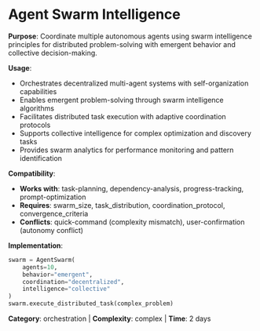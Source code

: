 # Agent Swarm Intelligence

**Purpose**: Coordinate multiple autonomous agents using swarm intelligence principles for distributed problem-solving with emergent behavior and collective decision-making.

**Usage**: 
- Orchestrates decentralized multi-agent systems with self-organization capabilities
- Enables emergent problem-solving through swarm intelligence algorithms
- Facilitates distributed task execution with adaptive coordination protocols
- Supports collective intelligence for complex optimization and discovery tasks
- Provides swarm analytics for performance monitoring and pattern identification

**Compatibility**: 
- **Works with**: task-planning, dependency-analysis, progress-tracking, prompt-optimization
- **Requires**: swarm_size, task_distribution, coordination_protocol, convergence_criteria
- **Conflicts**: quick-command (complexity mismatch), user-confirmation (autonomy conflict)

**Implementation**:
```python
swarm = AgentSwarm(
    agents=10,
    behavior="emergent",
    coordination="decentralized",
    intelligence="collective"
)
swarm.execute_distributed_task(complex_problem)
```

**Category**: orchestration | **Complexity**: complex | **Time**: 2 days